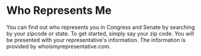 # Who Represents Me
You can find out who represents you in Congress and Senate by searching by your zipcode or state. To get started, simply say your zip code. You will be presented with your representative's information. The information is provided by whoismyrepresentative.com.
